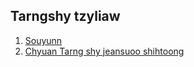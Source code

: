 ## Tarngshy tzyliaw

 1. [Souyunn](http://sou-yun.com/)
 1. [Chyuan Tarng shy jeansuoo shihtoong](http://cls.hs.yzu.edu.tw/Tang/Database/index.html)
